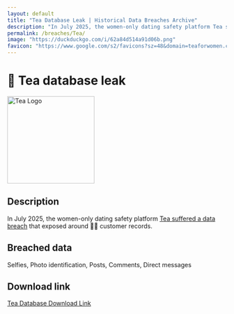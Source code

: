 ```yaml
---
layout: default
title: "Tea Database Leak | Historical Data Breaches Archive"
description: "In July 2025, the women-only dating safety platform Tea suffered a data breach that exposed around 🤷‍♀️ customer records."
permalink: /breaches/Tea/
image: "https://duckduckgo.com/i/62a84d514a91d06b.png"
favicon: "https://www.google.com/s2/favicons?sz=48&domain=teaforwomen.com"
---
```


# 🍵 Tea database leak

<img src="https://duckduckgo.com/i/62a84d514a91d06b.png" alt="Tea Logo" width="200" height="200">

## Description

In July 2025, the women-only dating safety platform <a href="https://redirect.trace.rip/?url=https://www.bleepingcomputer.com/news/security/tea-app-leak-worsens-with-second-database-exposing-user-chats/" target="_blank" rel="noopener noreferrer">Tea suffered a data breach</a> that exposed around 🤷‍♀️ customer records.

## Breached data

Selfies, Photo identification, Posts, Comments, Direct messages

## Download link

[Tea Database Download Link](https://redirect.trace.rip/?url=https://pastes.fmhy.net/MyajVO)